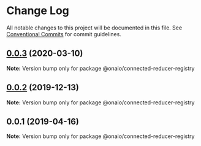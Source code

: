 # Change Log

All notable changes to this project will be documented in this file.
See [Conventional Commits](https://conventionalcommits.org) for commit guidelines.

## [0.0.3](https://github.com/onaio/js-tools/compare/@onaio/connected-reducer-registry@0.0.2...@onaio/connected-reducer-registry@0.0.3) (2020-03-10)

**Note:** Version bump only for package @onaio/connected-reducer-registry

## [0.0.2](https://github.com/onaio/js-tools/compare/@onaio/connected-reducer-registry@0.0.1...@onaio/connected-reducer-registry@0.0.2) (2019-12-13)

**Note:** Version bump only for package @onaio/connected-reducer-registry

## 0.0.1 (2019-04-16)

**Note:** Version bump only for package @onaio/connected-reducer-registry
